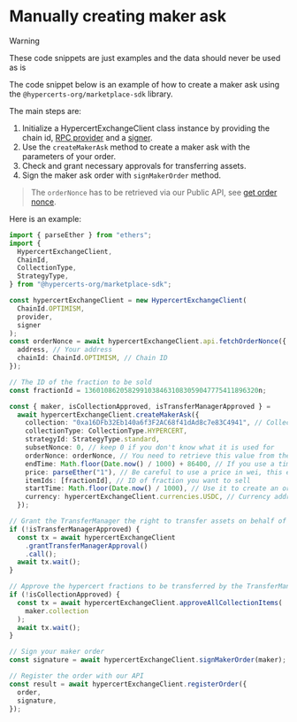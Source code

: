 # Manually creating maker ask

> [!WARNING]
>
> These code snippets are just examples and the data should never be used as is

The code snippet below is an example of how to create a maker ask using the `@hypercerts-org/marketplace-sdk` library.

The main steps are:

1. Initialize a HypercertExchangeClient class instance by providing the chain id, [RPC provider](https://docs.ethers.io/v6/api/providers/) and a [signer](https://docs.ethers.org/v6/api/providers/#Signer).
2. Use the `createMakerAsk` method to create a maker ask with the parameters of your order.
3. Check and grant necessary approvals for transferring assets.
4. Sign the maker ask order with `signMakerOrder` method.

> The `orderNonce` has to be retrieved via our Public API, see [get order nonce](https://api.hypercerts.org/spec/#/Marketplace/UpdateOrderNonce).

Here is an example:

```ts
import { parseEther } from "ethers";
import {
  HypercertExchangeClient,
  ChainId,
  CollectionType,
  StrategyType,
} from "@hypercerts-org/marketplace-sdk";

const hypercertExchangeClient = new HypercertExchangeClient(
  ChainId.OPTIMISM,
  provider,
  signer
);
const orderNonce = await hypercertExchangeClient.api.fetchOrderNonce({
  address, // Your address
  chainId: ChainId.OPTIMISM, // Chain ID
});

// The ID of the fraction to be sold
const fractionId = 13601086205829910384631083059047775411896320n;

const { maker, isCollectionApproved, isTransferManagerApproved } =
  await hypercertExchangeClient.createMakerAsk({
    collection: "0xa16DFb32Eb140a6f3F2AC68f41dAd8c7e83C4941", // Collection address, in this case the hypercert minter address
    collectionType: CollectionType.HYPERCERT,
    strategyId: StrategyType.standard,
    subsetNonce: 0, // keep 0 if you don't know what it is used for
    orderNonce: orderNonce, // You need to retrieve this value from the API
    endTime: Math.floor(Date.now() / 1000) + 86400, // If you use a timestamp in ms, the function will revert
    price: parseEther("1"), // Be careful to use a price in wei, this example is for 1 ETH
    itemIds: [fractionId], // ID of fraction you want to sell
    startTime: Math.floor(Date.now() / 1000), // Use it to create an order that will be valid in the future (Optional, Default to now)
    currency: hypercertExchangeClient.currencies.USDC, // Currency address (0x0 for ETH)
  });

// Grant the TransferManager the right to transfer assets on behalf of the Hypercert Exchange Protocol
if (!isTransferManagerApproved) {
  const tx = await hypercertExchangeClient
    .grantTransferManagerApproval()
    .call();
  await tx.wait();
}

// Approve the hypercert fractions to be transferred by the TransferManager
if (!isCollectionApproved) {
  const tx = await hypercertExchangeClient.approveAllCollectionItems(
    maker.collection
  );
  await tx.wait();
}

// Sign your maker order
const signature = await hypercertExchangeClient.signMakerOrder(maker);

// Register the order with our API
const result = await hypercertExchangeClient.registerOrder({
  order,
  signature,
});
```
